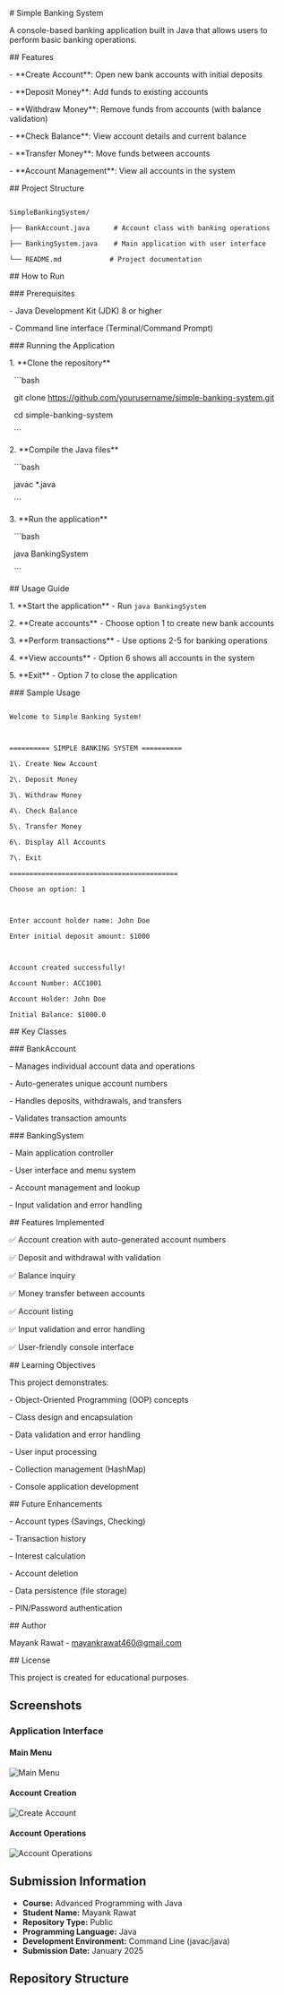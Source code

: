 \# Simple Banking System



A console-based banking application built in Java that allows users to perform basic banking operations.



\## Features



\- \*\*Create Account\*\*: Open new bank accounts with initial deposits

\- \*\*Deposit Money\*\*: Add funds to existing accounts

\- \*\*Withdraw Money\*\*: Remove funds from accounts (with balance validation)

\- \*\*Check Balance\*\*: View account details and current balance

\- \*\*Transfer Money\*\*: Move funds between accounts

\- \*\*Account Management\*\*: View all accounts in the system



\## Project Structure



```

SimpleBankingSystem/

├── BankAccount.java      # Account class with banking operations

├── BankingSystem.java    # Main application with user interface

└── README.md            # Project documentation

```



\## How to Run



\### Prerequisites

\- Java Development Kit (JDK) 8 or higher

\- Command line interface (Terminal/Command Prompt)



\### Running the Application



1\. \*\*Clone the repository\*\*

&nbsp;  ```bash

&nbsp;  git clone https://github.com/yourusername/simple-banking-system.git

&nbsp;  cd simple-banking-system

&nbsp;  ```



2\. \*\*Compile the Java files\*\*

&nbsp;  ```bash

&nbsp;  javac \*.java

&nbsp;  ```



3\. \*\*Run the application\*\*

&nbsp;  ```bash

&nbsp;  java BankingSystem

&nbsp;  ```



\## Usage Guide



1\. \*\*Start the application\*\* - Run `java BankingSystem`

2\. \*\*Create accounts\*\* - Choose option 1 to create new bank accounts

3\. \*\*Perform transactions\*\* - Use options 2-5 for banking operations

4\. \*\*View accounts\*\* - Option 6 shows all accounts in the system

5\. \*\*Exit\*\* - Option 7 to close the application



\### Sample Usage



```

Welcome to Simple Banking System!



========== SIMPLE BANKING SYSTEM ==========

1\. Create New Account

2\. Deposit Money

3\. Withdraw Money

4\. Check Balance

5\. Transfer Money

6\. Display All Accounts

7\. Exit

==========================================

Choose an option: 1



Enter account holder name: John Doe

Enter initial deposit amount: $1000



Account created successfully!

Account Number: ACC1001

Account Holder: John Doe

Initial Balance: $1000.0

```



\## Key Classes



\### BankAccount

\- Manages individual account data and operations

\- Auto-generates unique account numbers

\- Handles deposits, withdrawals, and transfers

\- Validates transaction amounts



\### BankingSystem

\- Main application controller

\- User interface and menu system

\- Account management and lookup

\- Input validation and error handling



\## Features Implemented



✅ Account creation with auto-generated account numbers  

✅ Deposit and withdrawal with validation  

✅ Balance inquiry  

✅ Money transfer between accounts  

✅ Account listing  

✅ Input validation and error handling  

✅ User-friendly console interface  



\## Learning Objectives



This project demonstrates:

\- Object-Oriented Programming (OOP) concepts

\- Class design and encapsulation

\- Data validation and error handling

\- User input processing

\- Collection management (HashMap)

\- Console application development



\## Future Enhancements



\- Account types (Savings, Checking)

\- Transaction history

\- Interest calculation

\- Account deletion

\- Data persistence (file storage)

\- PIN/Password authentication



\## Author



Mayank Rawat - mayankrawat460@gmail.com



\## License



This project is created for educational purposes.

## Screenshots

### Application Interface

#### Main Menu
![Main Menu](screenshots/main-menu.png)

#### Account Creation
![Create Account](screenshots/create-account.png)

#### Account Operations
![Account Operations](screenshots/transaction.png)

## Submission Information

- **Course:** Advanced Programming with Java
- **Student Name:** Mayank Rawat
- **Repository Type:** Public
- **Programming Language:** Java
- **Development Environment:** Command Line (javac/java)
- **Submission Date:** January 2025

## Repository Structure


